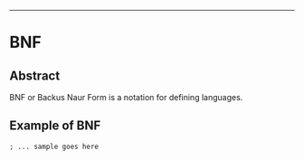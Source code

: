 ---
# BNF

## Abstract

BNF or Backus Naur Form is a notation for defining languages.

## Example of BNF

```BNF
; ... sample goes here
```
